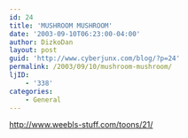 ```yaml
---
id: 24
title: 'MUSHROOM MUSHROOM'
date: '2003-09-10T06:23:00-04:00'
author: DizkoDan
layout: post
guid: 'http://www.cyberjunx.com/blog/?p=24'
permalink: /2003/09/10/mushroom-mushroom/
ljID:
    - '338'
categories:
    - General
---
```


http://www.weebls-stuff.com/toons/21/